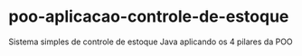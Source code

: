 # poo-aplicacao-controle-de-estoque
Sistema simples de controle de estoque Java aplicando os 4 pilares da POO
